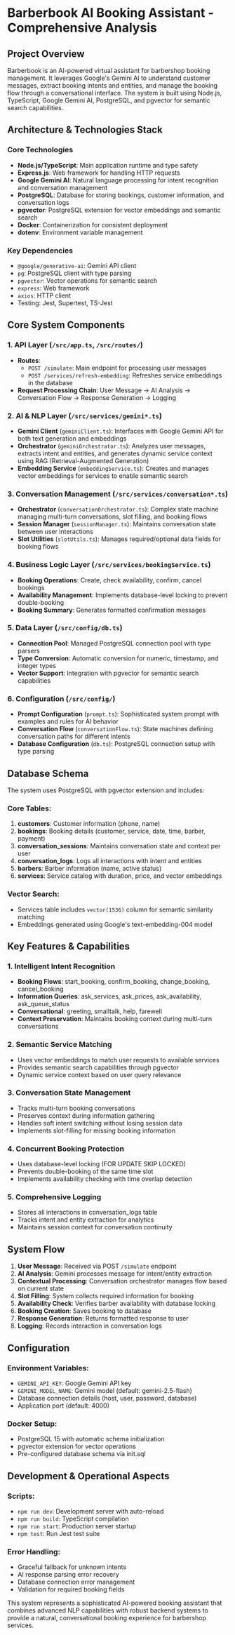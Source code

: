 # Barberbook AI Booking Assistant - Comprehensive Analysis

## Project Overview
Barberbook is an AI-powered virtual assistant for barbershop booking management. It leverages Google's Gemini AI to understand customer messages, extract booking intents and entities, and manage the booking flow through a conversational interface. The system is built using Node.js, TypeScript, Google Gemini AI, PostgreSQL, and pgvector for semantic search capabilities.

## Architecture & Technologies Stack

### Core Technologies
- **Node.js/TypeScript**: Main application runtime and type safety
- **Express.js**: Web framework for handling HTTP requests
- **Google Gemini AI**: Natural language processing for intent recognition and conversation management
- **PostgreSQL**: Database for storing bookings, customer information, and conversation logs
- **pgvector**: PostgreSQL extension for vector embeddings and semantic search
- **Docker**: Containerization for consistent deployment
- **dotenv**: Environment variable management

### Key Dependencies
- `@google/generative-ai`: Gemini API client
- `pg`: PostgreSQL client with type parsing
- `pgvector`: Vector operations for semantic search
- `express`: Web framework
- `axios`: HTTP client
- Testing: Jest, Supertest, TS-Jest

## Core System Components

### 1. API Layer (`/src/app.ts`, `/src/routes/`)
- **Routes**:
  - `POST /simulate`: Main endpoint for processing user messages
  - `POST /services/refresh-embedding`: Refreshes service embeddings in the database
- **Request Processing Chain**: User Message → AI Analysis → Conversation Flow → Response Generation → Logging

### 2. AI & NLP Layer (`/src/services/gemini*.ts`)
- **Gemini Client** (`geminiClient.ts`): Interfaces with Google Gemini API for both text generation and embeddings
- **Orchestrator** (`geminiOrchestrator.ts`): Analyzes user messages, extracts intent and entities, and generates dynamic service context using RAG (Retrieval-Augmented Generation)
- **Embedding Service** (`embeddingService.ts`): Creates and manages vector embeddings for services to enable semantic search

### 3. Conversation Management (`/src/services/conversation*.ts`)
- **Orchestrator** (`conversationOrchestrator.ts`): Complex state machine managing multi-turn conversations, slot filling, and booking flows
- **Session Manager** (`sessionManager.ts`): Maintains conversation state between user interactions
- **Slot Utilities** (`slotUtils.ts`): Manages required/optional data fields for booking flows

### 4. Business Logic Layer (`/src/services/bookingService.ts`)
- **Booking Operations**: Create, check availability, confirm, cancel bookings
- **Availability Management**: Implements database-level locking to prevent double-booking
- **Booking Summary**: Generates formatted confirmation messages

### 5. Data Layer (`/src/config/db.ts`)
- **Connection Pool**: Managed PostgreSQL connection pool with type parsers
- **Type Conversion**: Automatic conversion for numeric, timestamp, and integer types
- **Vector Support**: Integration with pgvector for semantic search capabilities

### 6. Configuration (`/src/config/`)
- **Prompt Configuration** (`prompt.ts`): Sophisticated system prompt with examples and rules for AI behavior
- **Conversation Flow** (`conversationFlow.ts`): State machines defining conversation paths for different intents
- **Database Configuration** (`db.ts`): PostgreSQL connection setup with type parsing

## Database Schema

The system uses PostgreSQL with pgvector extension and includes:

### Core Tables:
1. **customers**: Customer information (phone, name)
2. **bookings**: Booking details (customer, service, date, time, barber, payment)
3. **conversation_sessions**: Maintains conversation state and context per user
4. **conversation_logs**: Logs all interactions with intent and entities
5. **barbers**: Barber information (name, active status)
6. **services**: Service catalog with duration, price, and vector embeddings

### Vector Search:
- Services table includes `vector(1536)` column for semantic similarity matching
- Embeddings generated using Google's text-embedding-004 model

## Key Features & Capabilities

### 1. Intelligent Intent Recognition
- **Booking Flows**: start_booking, confirm_booking, change_booking, cancel_booking
- **Information Queries**: ask_services, ask_prices, ask_availability, ask_queue_status
- **Conversational**: greeting, smalltalk, help, farewell
- **Context Preservation**: Maintains booking context during multi-turn conversations

### 2. Semantic Service Matching
- Uses vector embeddings to match user requests to available services
- Provides semantic search capabilities through pgvector
- Dynamic service context based on user query relevance

### 3. Conversation State Management
- Tracks multi-turn booking conversations
- Preserves context during information gathering
- Handles soft intent switching without losing session data
- Implements slot-filling for missing booking information

### 4. Concurrent Booking Protection
- Uses database-level locking (FOR UPDATE SKIP LOCKED) 
- Prevents double-booking of the same time slot
- Implements availability checking with time overlap detection

### 5. Comprehensive Logging
- Stores all interactions in conversation_logs table
- Tracks intent and entity extraction for analytics
- Maintains session context for conversation continuity

## System Flow

1. **User Message**: Received via POST `/simulate` endpoint
2. **AI Analysis**: Gemini processes message for intent/entity extraction
3. **Contextual Processing**: Conversation orchestrator manages flow based on current state
4. **Slot Filling**: System collects required information for booking
5. **Availability Check**: Verifies barber availability with database locking
6. **Booking Creation**: Saves booking to database
7. **Response Generation**: Returns formatted response to user
8. **Logging**: Records interaction in conversation logs

## Configuration

### Environment Variables:
- `GEMINI_API_KEY`: Google Gemini API key
- `GEMINI_MODEL_NAME`: Gemini model (default: gemini-2.5-flash)
- Database connection details (host, user, password, database)
- Application port (default: 4000)

### Docker Setup:
- PostgreSQL 15 with automatic schema initialization
- pgvector extension for vector operations
- Pre-configured database schema via init.sql

## Development & Operational Aspects

### Scripts:
- `npm run dev`: Development server with auto-reload
- `npm run build`: TypeScript compilation
- `npm run start`: Production server startup
- `npm test`: Run Jest test suite

### Error Handling:
- Graceful fallback for unknown intents
- AI response parsing error recovery
- Database connection error management
- Validation for required booking fields

This system represents a sophisticated AI-powered booking assistant that combines advanced NLP capabilities with robust backend systems to provide a natural, conversational booking experience for barbershop services.